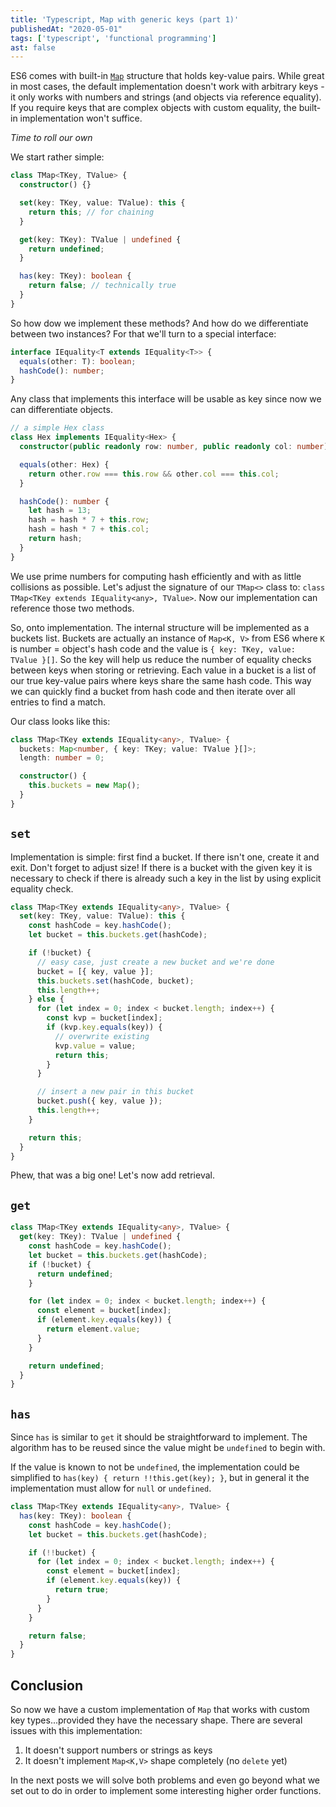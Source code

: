 ```yaml
---
title: 'Typescript, Map with generic keys (part 1)'
publishedAt: "2020-05-01"
tags: ['typescript', 'functional programming']
ast: false
---
```


ES6 comes with built-in [`Map`](https://developer.mozilla.org/en-US/docs/Web/JavaScript/Reference/Global_Objects/Map) structure that holds key-value pairs. While great in most cases, the default implementation doesn't work with arbitrary keys - it only works with numbers and strings (and objects via reference equality). If you require keys that are complex objects with custom equality, the built-in implementation won't suffice.

_Time to roll our own_

We start rather simple:

```ts
class TMap<TKey, TValue> {
  constructor() {}

  set(key: TKey, value: TValue): this {
    return this; // for chaining
  }

  get(key: TKey): TValue | undefined {
    return undefined;
  }

  has(key: TKey): boolean {
    return false; // technically true
  }
}
```

So how dow we implement these methods? And how do we differentiate between two instances? For that we'll turn to a special interface:

```ts
interface IEquality<T extends IEquality<T>> {
  equals(other: T): boolean;
  hashCode(): number;
}
```

Any class that implements this interface will be usable as key since now we can differentiate objects.

```ts
// a simple Hex class
class Hex implements IEquality<Hex> {
  constructor(public readonly row: number, public readonly col: number) {}

  equals(other: Hex) {
    return other.row === this.row && other.col === this.col;
  }

  hashCode(): number {
    let hash = 13;
    hash = hash * 7 + this.row;
    hash = hash * 7 + this.col;
    return hash;
  }
}
```

We use prime numbers for computing hash efficiently and with as little collisions as possible. Let's adjust the signature of our `TMap<>` class to: `class TMap<TKey extends IEquality<any>, TValue>`. Now our implementation can reference those two methods.

So, onto implementation. The internal structure will be implemented as a buckets list. Buckets are actually an instance of `Map<K, V>` from ES6 where `K` is number = object's hash code and the value is `{ key: TKey, value: TValue }[]`. So the key will help us reduce the number of equality checks between keys when storing or retrieving. Each value in a bucket is a list of our true key-value pairs where keys share the same hash code. This way we can quickly find a bucket from hash code and then iterate over all entries to find a match.

Our class looks like this:

```ts
class TMap<TKey extends IEquality<any>, TValue> {
  buckets: Map<number, { key: TKey; value: TValue }[]>;
  length: number = 0;

  constructor() {
    this.buckets = new Map();
  }
}
```

## `set`

Implementation is simple: first find a bucket. If there isn't one, create it and exit. Don't forget to adjust size! If there is a bucket with the given key it is necessary to check if there is already such a key in the list by using explicit equality check.

```ts
class TMap<TKey extends IEquality<any>, TValue> {
  set(key: TKey, value: TValue): this {
    const hashCode = key.hashCode();
    let bucket = this.buckets.get(hashCode);

    if (!bucket) {
      // easy case, just create a new bucket and we're done
      bucket = [{ key, value }];
      this.buckets.set(hashCode, bucket);
      this.length++;
    } else {
      for (let index = 0; index < bucket.length; index++) {
        const kvp = bucket[index];
        if (kvp.key.equals(key)) {
          // overwrite existing
          kvp.value = value;
          return this;
        }
      }

      // insert a new pair in this bucket
      bucket.push({ key, value });
      this.length++;
    }

    return this;
  }
}
```

Phew, that was a big one! Let's now add retrieval.

## `get`

```ts
class TMap<TKey extends IEquality<any>, TValue> {
  get(key: TKey): TValue | undefined {
    const hashCode = key.hashCode();
    let bucket = this.buckets.get(hashCode);
    if (!bucket) {
      return undefined;
    }

    for (let index = 0; index < bucket.length; index++) {
      const element = bucket[index];
      if (element.key.equals(key)) {
        return element.value;
      }
    }

    return undefined;
  }
}
```

## `has`

Since `has` is similar to `get` it should be straightforward to implement. The algorithm has to be reused since the value might be `undefined` to begin with.

If the value is known to not be `undefined`, the implementation could be simplified to `has(key) { return !!this.get(key); }`, but in general it the implementation must allow for `null` or `undefined`.

```ts
class TMap<TKey extends IEquality<any>, TValue> {
  has(key: TKey): boolean {
    const hashCode = key.hashCode();
    let bucket = this.buckets.get(hashCode);

    if (!!bucket) {
      for (let index = 0; index < bucket.length; index++) {
        const element = bucket[index];
        if (element.key.equals(key)) {
          return true;
        }
      }
    }

    return false;
  }
}
```

## Conclusion

So now we have a custom implementation of `Map` that works with custom key types...provided they have the necessary shape. There are several issues with this implementation:

1. It doesn't support numbers or strings as keys
2. It doesn't implement `Map<K,V>` shape completely (no `delete` yet)

In the next posts we will solve both problems and even go beyond what we set out to do in order to implement some interesting higher order functions.
